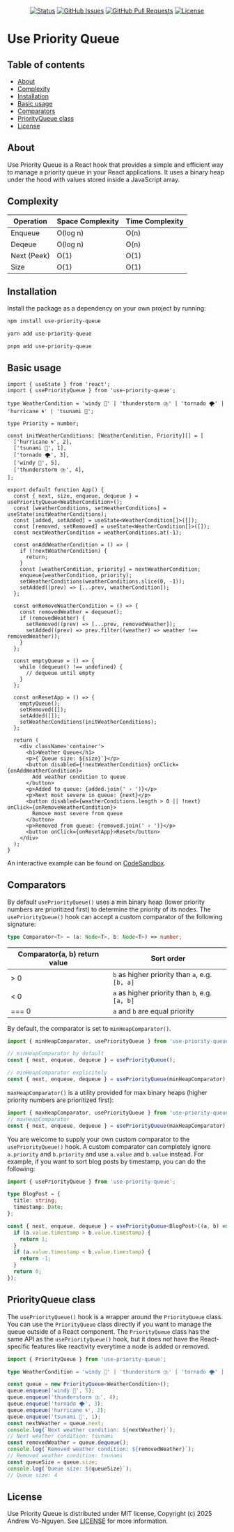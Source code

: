<div align="center">

[![Status](https://img.shields.io/badge/status-active-blue)](https://github.com/andrewvo89/use-priority-queue)
[![GitHub Issues](https://img.shields.io/github/issues/andrewvo89/use-priority-queue?color=blue)](https://github.com/andrewvo89/use-priority-queue/issues)
[![GitHub Pull Requests](https://img.shields.io/github/issues-pr/andrewvo89/use-priority-queue?color=blue)](https://github.com/andrewvo89/use-priority-queue/pulls)
[![License](https://img.shields.io/github/license/andrewvo89/use-priority-queue?color=blue)](/LICENSE)

</div>

# Use Priority Queue

## Table of contents

- [About](#about)
- [Complexity](#complexity)
- [Installation](#installation)
- [Basic usage](#basic-usage)
- [Comparators](#comparators)
- [PriorityQueue class](#priorityqueue-class)
- [License](#license)

## About

Use Priority Queue is a React hook that provides a simple and efficient way to manage a priority queue in your React applications. It uses a binary heap under the hood with values stored inside a JavaScript array.

## Complexity

| Operation   | Space Complexity | Time Complexity |
| ----------- | ---------------- | --------------- |
| Enqueue     | O(log n)         | O(n)            |
| Deqeue      | O(log n)         | O(n)            |
| Next (Peek) | O(1)             | O(1)            |
| Size        | O(1)             | O(1)            |

## Installation

Install the package as a dependency on your own project by running:

```bash
npm install use-priority-queue
```

```bash
yarn add use-priority-queue
```

```bash
pnpm add use-priority-queue
```

## Basic usage

```tsx
import { useState } from 'react';
import { usePriorityQueue } from 'use-priority-queue';

type WeatherCondition = 'windy 🍃' | 'thunderstorm ⛈️' | 'tornado 🌪️' | 'hurricane 🌀' | 'tsunami 🌊';

type Priority = number;

const initWeatherConditions: [WeatherCondition, Priority][] = [
  ['hurricane 🌀', 2],
  ['tsunami 🌊', 1],
  ['tornado 🌪️', 3],
  ['windy 🍃', 5],
  ['thunderstorm ⛈️', 4],
];

export default function App() {
  const { next, size, enqueue, dequeue } = usePriorityQueue<WeatherCondition>();
  const [weatherConditions, setWeatherConditions] = useState(initWeatherConditions);
  const [added, setAdded] = useState<WeatherCondition[]>([]);
  const [removed, setRemoved] = useState<WeatherCondition[]>([]);
  const nextWeatherCondition = weatherConditions.at(-1);

  const onAddWeatherCondition = () => {
    if (!nextWeatherCondition) {
      return;
    }
    const [weatherCondition, priority] = nextWeatherCondition;
    enqueue(weatherCondition, priority);
    setWeatherConditions(weatherConditions.slice(0, -1));
    setAdded((prev) => [...prev, weatherCondition]);
  };

  const onRemoveWeatherCondition = () => {
    const removedWeather = dequeue();
    if (removedWeather) {
      setRemoved((prev) => [...prev, removedWeather]);
      setAdded((prev) => prev.filter((weather) => weather !== removedWeather));
    }
  };

  const emptyQueue = () => {
    while (dequeue() !== undefined) {
      // dequeue until empty
    }
  };

  const onResetApp = () => {
    emptyQueue();
    setRemoved([]);
    setAdded([]);
    setWeatherConditions(initWeatherConditions);
  };

  return (
    <div className='container'>
      <h1>Weather Queue</h1>
      <p>{`Queue size: ${size}`}</p>
      <button disabled={!nextWeatherCondition} onClick={onAddWeatherCondition}>
        Add weather condition to queue
      </button>
      <p>Added to queue: {added.join(' › ')}</p>
      <p>Next most severe in queue: {next}</p>
      <button disabled={weatherConditions.length > 0 || !next} onClick={onRemoveWeatherCondition}>
        Remove most severe from queue
      </button>
      <p>Removed from queue: {removed.join(' › ')}</p>
      <button onClick={onResetApp}>Reset</button>
    </div>
  );
}
```

An interactive example can be found on [CodeSandbox](https://codesandbox.io/p/sandbox/7m8gjk).

## Comparators

By default `usePriorityQueue()` uses a min binary heap (lower priority numbers are prioritized first) to determine the priority of its nodes. The `usePriorityQueue()` hook can accept a custom comparator of the following signature:

```ts
type Comparator<T> = (a: Node<T>, b: Node<T>) => number;
```

| Comparator(a, b) return value | Sort order                                     |
| ----------------------------- | ---------------------------------------------- |
| > 0                           | `b` as higher priority than `a`, e.g. `[b, a]` |
| < 0                           | `a` as higher priority than `b`, e.g. `[a, b]` |
| === 0                         | `a` and `b` are equal priority                 |

By default, the comparator is set to `minHeapComparator()`.

```ts
import { minHeapComparator, usePriorityQueue } from 'use-priority-queue';

// minHeapComparator by default
const { next, enqueue, dequeue } = usePriorityQueue();

// minHeapComparator explicitely
const { next, enqueue, dequeue } = usePriorityQueue(minHeapComparator);
```

`maxHeapComparator()` is a utility provided for max binary heaps (higher priority numbers are prioritized first):

```ts
import { maxHeapComparator, usePriorityQueue } from 'use-priority-queue';
// maxHeapComparator
const { next, enqueue, dequeue } = usePriorityQueue(maxHeapComparator);
```

You are welcome to supply your own custom comparator to the `usePriorityQueue()` hook. A custom comparator can completely ignore `a.priority` and `b.priority` and use `a.value` and `b.value` instead. For example, if you want to sort blog posts by timestamp, you can do the following:

```ts
import { usePriorityQueue } from 'use-priority-queue';

type BlogPost = {
  title: string;
  timestamp: Date;
};

const { next, enqueue, dequeue } = usePriorityQueue<BlogPost>((a, b) => {
  if (a.value.timestamp > b.value.timestamp) {
    return 1;
  }
  if (a.value.timestamp < b.value.timestamp) {
    return -1;
  }
  return 0;
});
```

## PriorityQueue class

The `usePriorityQueue()` hook is a wrapper around the `PriorityQueue` class. You can use the `PriorityQueue` class directly if you want to manage the queue outside of a React component. The `PriorityQueue` class has the same API as the `usePriorityQueue()` hook, but it does not have the React-specific features like reactivity everytime a node is added or removed.

```ts
import { PriorityQueue } from 'use-priority-queue';

type WeatherCondition = 'windy 🍃' | 'thunderstorm ⛈️' | 'tornado 🌪️' | 'hurricane 🌀' | 'tsunami 🌊';

const queue = new PriorityQueue<WeatherCondition>();
queue.enqueue('windy 🍃', 5);
queue.enqueue('thunderstorm ⛈️', 4);
queue.enqueue('tornado 🌪️', 3);
queue.enqueue('hurricane 🌀', 2);
queue.enqueue('tsunami 🌊', 1);
const nextWeather = queue.next;
console.log(`Next weather condition: ${nextWeather}`);
// Next weather condition: tsunami
const removedWeather = queue.dequeue();
console.log(`Removed weather condition: ${removedWeather}`);
// Removed weather condition: tsunami
const queueSize = queue.size;
console.log(`Queue size: ${queueSize}`);
// Queue size: 4
```

## License

Use Priority Queue is distributed under MIT license, Copyright (c) 2025 Andrew Vo-Nguyen. See [LICENSE](LICENSE) for more information.
